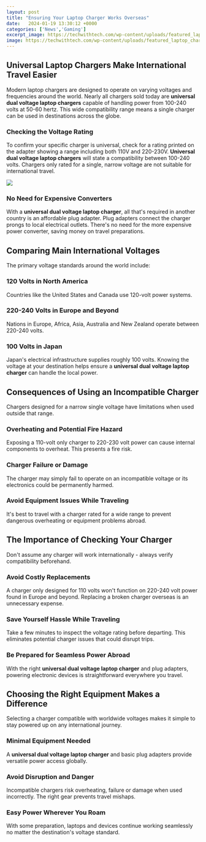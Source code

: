 ```yaml
---
layout: post
title: "Ensuring Your Laptop Charger Works Overseas"
date:   2024-01-19 13:30:12 +0000
categories: ['News','Gaming']
excerpt_image: https://techwithtech.com/wp-content/uploads/featured_laptop_charger_parts.jpg
image: https://techwithtech.com/wp-content/uploads/featured_laptop_charger_parts.jpg
---
```


## Universal Laptop Chargers Make International Travel Easier
Modern laptop chargers are designed to operate on varying voltages and frequencies around the world. Nearly all chargers sold today are **universal dual voltage laptop chargers** capable of handling power from 100-240 volts at 50-60 hertz. This wide compatibility range means a single charger can be used in destinations across the globe. 
### Checking the Voltage Rating
To confirm your specific charger is universal, check for a rating printed on the adapter showing a range including both 110V and 220-230V. **Universal dual voltage laptop chargers** will state a compatibility between 100-240 volts. Chargers only rated for a single, narrow voltage are not suitable for international travel.

![](https://techwithtech.com/wp-content/uploads/featured_laptop_charger_parts.jpg)
### No Need for Expensive Converters  
With a **universal dual voltage laptop charger**, all that's required in another country is an affordable plug adapter. Plug adapters connect the charger prongs to local electrical outlets. There's no need for the more expensive power converter, saving money on travel preparations.
## Comparing Main International Voltages
The primary voltage standards around the world include:
### 120 Volts in North America
Countries like the United States and Canada use 120-volt power systems. 
### 220-240 Volts in Europe and Beyond  
Nations in Europe, Africa, Asia, Australia and New Zealand operate between 220-240 volts. 
### 100 Volts in Japan
Japan's electrical infrastructure supplies roughly 100 volts.
Knowing the voltage at your destination helps ensure a **universal dual voltage laptop charger** can handle the local power.
## Consequences of Using an Incompatible Charger
Chargers designed for a narrow single voltage have limitations when used outside that range. 
### Overheating and Potential Fire Hazard
Exposing a 110-volt only charger to 220-230 volt power can cause internal components to overheat. This presents a fire risk.
### Charger Failure or Damage  
The charger may simply fail to operate on an incompatible voltage or its electronics could be permanently harmed.
### Avoid Equipment Issues While Traveling
It's best to travel with a charger rated for a wide range to prevent dangerous overheating or equipment problems abroad.
## The Importance of Checking Your Charger 
Don't assume any charger will work internationally - always verify compatibility beforehand.
### Avoid Costly Replacements
A charger only designed for 110 volts won't function on 220-240 volt power found in Europe and beyond. Replacing a broken charger overseas is an unnecessary expense.  
### Save Yourself Hassle While Traveling
Take a few minutes to inspect the voltage rating before departing. This eliminates potential charger issues that could disrupt trips.
### Be Prepared for Seamless Power Abroad  
With the right **universal dual voltage laptop charger** and plug adapters, powering electronic devices is straightforward everywhere you travel.
## Choosing the Right Equipment Makes a Difference
Selecting a charger compatible with worldwide voltages makes it simple to stay powered up on any international journey. 
### Minimal Equipment Needed 
A **universal dual voltage laptop charger** and basic plug adapters provide versatile power access globally.
### Avoid Disruption and Danger
Incompatible chargers risk overheating, failure or damage when used incorrectly. The right gear prevents travel mishaps.
### Easy Power Wherever You Roam
With some preparation, laptops and devices continue working seamlessly no matter the destination's voltage standard.